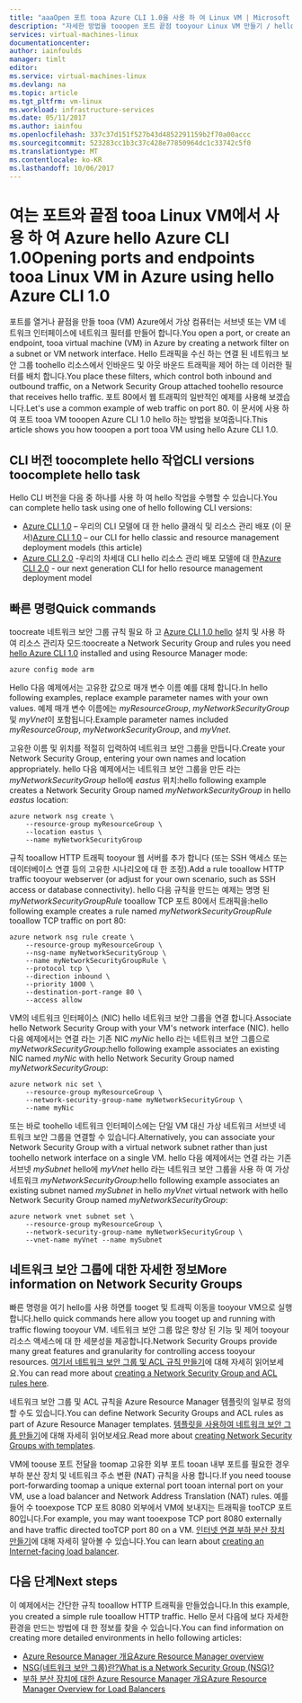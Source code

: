 ```yaml
---
title: "aaaOpen 포트 tooa Azure CLI 1.0을 사용 하 여 Linux VM | Microsoft Docs"
description: "자세한 방법을 tooopen 포트 끝점 tooyour Linux VM 만들기 / hello Azure 리소스 관리자 배포를 사용 하 여 모델을 hello Azure CLI 1.0"
services: virtual-machines-linux
documentationcenter: 
author: iainfoulds
manager: timlt
editor: 
ms.service: virtual-machines-linux
ms.devlang: na
ms.topic: article
ms.tgt_pltfrm: vm-linux
ms.workload: infrastructure-services
ms.date: 05/11/2017
ms.author: iainfou
ms.openlocfilehash: 337c37d151f527b43d4852291159b2f70a00accc
ms.sourcegitcommit: 523283cc1b3c37c428e77850964dc1c33742c5f0
ms.translationtype: MT
ms.contentlocale: ko-KR
ms.lasthandoff: 10/06/2017
---
```

# <a name="opening-ports-and-endpoints-tooa-linux-vm-in-azure-using-hello-azure-cli-10"></a><span data-ttu-id="db337-103">여는 포트와 끝점 tooa Linux VM에서 사용 하 여 Azure hello Azure CLI 1.0</span><span class="sxs-lookup"><span data-stu-id="db337-103">Opening ports and endpoints tooa Linux VM in Azure using hello Azure CLI 1.0</span></span>
<span data-ttu-id="db337-104">포트를 열거나 끝점을 만들 tooa (VM) Azure에서 가상 컴퓨터는 서브넷 또는 VM 네트워크 인터페이스에 네트워크 필터를 만들어 합니다.</span><span class="sxs-lookup"><span data-stu-id="db337-104">You open a port, or create an endpoint, tooa virtual machine (VM) in Azure by creating a network filter on a subnet or VM network interface.</span></span> <span data-ttu-id="db337-105">Hello 트래픽을 수신 하는 연결 된 네트워크 보안 그룹 toohello 리소스에서 인바운드 및 아웃 바운드 트래픽을 제어 하는 데 이러한 필터를 배치 합니다.</span><span class="sxs-lookup"><span data-stu-id="db337-105">You place these filters, which control both inbound and outbound traffic, on a Network Security Group attached toohello resource that receives hello traffic.</span></span> <span data-ttu-id="db337-106">포트 80에서 웹 트래픽의 일반적인 예제를 사용해 보겠습니다.</span><span class="sxs-lookup"><span data-stu-id="db337-106">Let's use a common example of web traffic on port 80.</span></span> <span data-ttu-id="db337-107">이 문서에 사용 하 여 포트 tooa VM tooopen Azure CLI 1.0 hello 하는 방법을 보여줍니다.</span><span class="sxs-lookup"><span data-stu-id="db337-107">This article shows you how tooopen a port tooa VM using hello Azure CLI 1.0.</span></span>


## <a name="cli-versions-toocomplete-hello-task"></a><span data-ttu-id="db337-108">CLI 버전 toocomplete hello 작업</span><span class="sxs-lookup"><span data-stu-id="db337-108">CLI versions toocomplete hello task</span></span>
<span data-ttu-id="db337-109">Hello CLI 버전을 다음 중 하나를 사용 하 여 hello 작업을 수행할 수 있습니다.</span><span class="sxs-lookup"><span data-stu-id="db337-109">You can complete hello task using one of hello following CLI versions:</span></span>

- <span data-ttu-id="db337-110">[Azure CLI 1.0](#quick-commands) – 우리의 CLI 모델에 대 한 hello 클래식 및 리소스 관리 배포 (이 문서)</span><span class="sxs-lookup"><span data-stu-id="db337-110">[Azure CLI 1.0](#quick-commands) – our CLI for hello classic and resource management deployment models (this article)</span></span>
- <span data-ttu-id="db337-111">[Azure CLI 2.0](nsg-quickstart.md) -우리의 차세대 CLI hello 리소스 관리 배포 모델에 대 한</span><span class="sxs-lookup"><span data-stu-id="db337-111">[Azure CLI 2.0](nsg-quickstart.md) - our next generation CLI for hello resource management deployment model</span></span>


## <a name="quick-commands"></a><span data-ttu-id="db337-112">빠른 명령</span><span class="sxs-lookup"><span data-stu-id="db337-112">Quick commands</span></span>
<span data-ttu-id="db337-113">toocreate 네트워크 보안 그룹 규칙 필요 하 고 [Azure CLI 1.0 hello](../../cli-install-nodejs.md) 설치 및 사용 하 여 리소스 관리자 모드:</span><span class="sxs-lookup"><span data-stu-id="db337-113">toocreate a Network Security Group and rules you need [hello Azure CLI 1.0](../../cli-install-nodejs.md) installed and using Resource Manager mode:</span></span>

```azurecli
azure config mode arm
```

<span data-ttu-id="db337-114">Hello 다음 예제에서는 고유한 값으로 매개 변수 이름 예를 대체 합니다.</span><span class="sxs-lookup"><span data-stu-id="db337-114">In hello following examples, replace example parameter names with your own values.</span></span> <span data-ttu-id="db337-115">예제 매개 변수 이름에는 *myResourceGroup*, *myNetworkSecurityGroup* 및 *myVnet*이 포함됩니다.</span><span class="sxs-lookup"><span data-stu-id="db337-115">Example parameter names included *myResourceGroup*, *myNetworkSecurityGroup*, and *myVnet*.</span></span>

<span data-ttu-id="db337-116">고유한 이름 및 위치를 적절히 입력하여 네트워크 보안 그룹을 만듭니다.</span><span class="sxs-lookup"><span data-stu-id="db337-116">Create your Network Security Group, entering your own names and location appropriately.</span></span> <span data-ttu-id="db337-117">hello 다음 예제에서는 네트워크 보안 그룹을 만든 라는 *myNetworkSecurityGroup* hello에 *eastus* 위치:</span><span class="sxs-lookup"><span data-stu-id="db337-117">hello following example creates a Network Security Group named *myNetworkSecurityGroup* in hello *eastus* location:</span></span>

```azurecli
azure network nsg create \
    --resource-group myResourceGroup \
    --location eastus \
    --name myNetworkSecurityGroup
```

<span data-ttu-id="db337-118">규칙 tooallow HTTP 트래픽 tooyour 웹 서버를 추가 합니다 (또는 SSH 액세스 또는 데이터베이스 연결 등의 고유한 시나리오에 대 한 조정).</span><span class="sxs-lookup"><span data-stu-id="db337-118">Add a rule tooallow HTTP traffic tooyour webserver (or adjust for your own scenario, such as SSH access or database connectivity).</span></span> <span data-ttu-id="db337-119">hello 다음 규칙을 만드는 예제는 명명 된 *myNetworkSecurityGroupRule* tooallow TCP 포트 80에서 트래픽을:</span><span class="sxs-lookup"><span data-stu-id="db337-119">hello following example creates a rule named *myNetworkSecurityGroupRule* tooallow TCP traffic on port 80:</span></span>

```azurecli
azure network nsg rule create \
    --resource-group myResourceGroup \
    --nsg-name myNetworkSecurityGroup \
    --name myNetworkSecurityGroupRule \
    --protocol tcp \
    --direction inbound \
    --priority 1000 \
    --destination-port-range 80 \
    --access allow
```

<span data-ttu-id="db337-120">VM의 네트워크 인터페이스 (NIC) hello 네트워크 보안 그룹을 연결 합니다.</span><span class="sxs-lookup"><span data-stu-id="db337-120">Associate hello Network Security Group with your VM's network interface (NIC).</span></span> <span data-ttu-id="db337-121">hello 다음 예제에서는 연결 라는 기존 NIC *myNic* hello 라는 네트워크 보안 그룹으로 *myNetworkSecurityGroup*:</span><span class="sxs-lookup"><span data-stu-id="db337-121">hello following example associates an existing NIC named *myNic* with hello Network Security Group named *myNetworkSecurityGroup*:</span></span>

```azurecli
azure network nic set \
    --resource-group myResourceGroup \
    --network-security-group-name myNetworkSecurityGroup \
    --name myNic
```

<span data-ttu-id="db337-122">또는 바로 toohello 네트워크 인터페이스에는 단일 VM 대신 가상 네트워크 서브넷 네트워크 보안 그룹을 연결할 수 있습니다.</span><span class="sxs-lookup"><span data-stu-id="db337-122">Alternatively, you can associate your Network Security Group with a virtual network subnet rather than just toohello network interface on a single VM.</span></span> <span data-ttu-id="db337-123">hello 다음 예제에서는 연결 라는 기존 서브넷 *mySubnet* hello에 *myVnet* hello 라는 네트워크 보안 그룹을 사용 하 여 가상 네트워크 *myNetworkSecurityGroup*:</span><span class="sxs-lookup"><span data-stu-id="db337-123">hello following example associates an existing subnet named *mySubnet* in hello *myVnet* virtual network with hello Network Security Group named *myNetworkSecurityGroup*:</span></span>

```azurecli
azure network vnet subnet set \
    --resource-group myResourceGroup \
    --network-security-group-name myNetworkSecurityGroup \
    --vnet-name myVnet --name mySubnet
```

## <a name="more-information-on-network-security-groups"></a><span data-ttu-id="db337-124">네트워크 보안 그룹에 대한 자세한 정보</span><span class="sxs-lookup"><span data-stu-id="db337-124">More information on Network Security Groups</span></span>
<span data-ttu-id="db337-125">빠른 명령을 여기 hello를 사용 하면를 tooget 및 트래픽 이동을 tooyour VM으로 실행 합니다.</span><span class="sxs-lookup"><span data-stu-id="db337-125">hello quick commands here allow you tooget up and running with traffic flowing tooyour VM.</span></span> <span data-ttu-id="db337-126">네트워크 보안 그룹 많은 향상 된 기능 및 제어 tooyour 리소스 액세스에 대 한 세분성을 제공합니다.</span><span class="sxs-lookup"><span data-stu-id="db337-126">Network Security Groups provide many great features and granularity for controlling access tooyour resources.</span></span> <span data-ttu-id="db337-127">[여기서 네트워크 보안 그룹 및 ACL 규칙 만들기](../../virtual-network/virtual-networks-create-nsg-arm-cli.md)에 대해 자세히 읽어보세요.</span><span class="sxs-lookup"><span data-stu-id="db337-127">You can read more about [creating a Network Security Group and ACL rules here](../../virtual-network/virtual-networks-create-nsg-arm-cli.md).</span></span>

<span data-ttu-id="db337-128">네트워크 보안 그룹 및 ACL 규칙을 Azure Resource Manager 템플릿의 일부로 정의할 수도 있습니다.</span><span class="sxs-lookup"><span data-stu-id="db337-128">You can define Network Security Groups and ACL rules as part of Azure Resource Manager templates.</span></span> <span data-ttu-id="db337-129">[템플릿을 사용하여 네트워크 보안 그룹 만들기](../../virtual-network/virtual-networks-create-nsg-arm-template.md)에 대해 자세히 읽어보세요.</span><span class="sxs-lookup"><span data-stu-id="db337-129">Read more about [creating Network Security Groups with templates](../../virtual-network/virtual-networks-create-nsg-arm-template.md).</span></span>

<span data-ttu-id="db337-130">VM에 toouse 포트 전달을 toomap 고유한 외부 포트 tooan 내부 포트를 필요한 경우 부하 분산 장치 및 네트워크 주소 변환 (NAT) 규칙을 사용 합니다.</span><span class="sxs-lookup"><span data-stu-id="db337-130">If you need toouse port-forwarding toomap a unique external port tooan internal port on your VM, use a load balancer and Network Address Translation (NAT) rules.</span></span> <span data-ttu-id="db337-131">예를 들어 수 tooexpose TCP 포트 8080 외부에서 VM에 보내지는 트래픽을 tooTCP 포트 80입니다.</span><span class="sxs-lookup"><span data-stu-id="db337-131">For example, you may want tooexpose TCP port 8080 externally and have traffic directed tooTCP port 80 on a VM.</span></span> <span data-ttu-id="db337-132">[인터넷 연결 부하 분산 장치 만들기](../../load-balancer/load-balancer-get-started-internet-arm-cli.md)에 대해 자세히 알아볼 수 있습니다.</span><span class="sxs-lookup"><span data-stu-id="db337-132">You can learn about [creating an Internet-facing load balancer](../../load-balancer/load-balancer-get-started-internet-arm-cli.md).</span></span>

## <a name="next-steps"></a><span data-ttu-id="db337-133">다음 단계</span><span class="sxs-lookup"><span data-stu-id="db337-133">Next steps</span></span>
<span data-ttu-id="db337-134">이 예제에서는 간단한 규칙 tooallow HTTP 트래픽을 만들었습니다.</span><span class="sxs-lookup"><span data-stu-id="db337-134">In this example, you created a simple rule tooallow HTTP traffic.</span></span> <span data-ttu-id="db337-135">Hello 문서 다음에 보다 자세한 환경을 만드는 방법에 대 한 정보를 찾을 수 있습니다.</span><span class="sxs-lookup"><span data-stu-id="db337-135">You can find information on creating more detailed environments in hello following articles:</span></span>

* [<span data-ttu-id="db337-136">Azure Resource Manager 개요</span><span class="sxs-lookup"><span data-stu-id="db337-136">Azure Resource Manager overview</span></span>](../../azure-resource-manager/resource-group-overview.md)
* [<span data-ttu-id="db337-137">NSG(네트워크 보안 그룹)란?</span><span class="sxs-lookup"><span data-stu-id="db337-137">What is a Network Security Group (NSG)?</span></span>](../../virtual-network/virtual-networks-nsg.md)
* [<span data-ttu-id="db337-138">부하 분산 장치에 대한 Azure Resource Manager 개요</span><span class="sxs-lookup"><span data-stu-id="db337-138">Azure Resource Manager Overview for Load Balancers</span></span>](../../load-balancer/load-balancer-arm.md)

